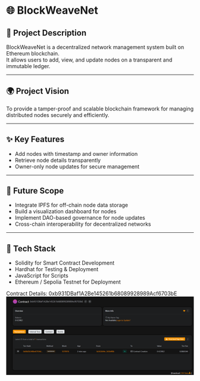 # 🌐 BlockWeaveNet

## 📘 Project Description
BlockWeaveNet is a decentralized network management system built on Ethereum blockchain.  
It allows users to add, view, and update nodes on a transparent and immutable ledger.

---

## 🌍 Project Vision
To provide a tamper-proof and scalable blockchain framework for managing distributed nodes securely and efficiently.

---

## ✨ Key Features
- Add nodes with timestamp and owner information  
- Retrieve node details transparently  
- Owner-only node updates for secure management  

---

## 🚀 Future Scope
- Integrate IPFS for off-chain node data storage  
- Build a visualization dashboard for nodes  
- Implement DAO-based governance for node updates  
- Cross-chain interoperability for decentralized networks  

---

## 🧩 Tech Stack
- Solidity for Smart Contract Development  
- Hardhat for Testing & Deployment  
- JavaScript for Scripts  
- Ethereum / Sepolia Testnet for Deployment  

Contract Details: 0xb931DBaf1A2Be145261b68089928989Acf6703bE
![alt text](image.png)